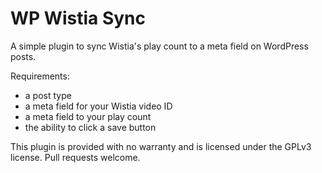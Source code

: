 # WP Wistia Sync

A simple plugin to sync Wistia's play count to a meta field on WordPress posts.

Requirements:
- a post type
- a meta field for your Wistia video ID
- a meta field to your play count
- the ability to click a save button

This plugin is provided with no warranty and is licensed under the GPLv3 license. Pull requests welcome. 
